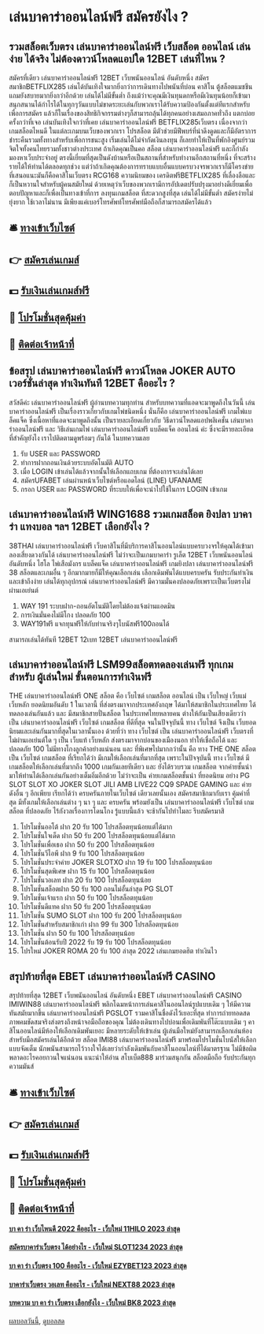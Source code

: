 # เล่นบาคาร่าออนไลน์ฟรี สมัครยังไง ?
## รวมสล็อตเว็บตรง เล่นบาคาร่าออนไลน์ฟรี เว็บสล็อต ออนไลน์ เล่นง่าย ได้จริง ไม่ต้องดาวน์โหลดแอปใด 12BET เล่นที่ไหน ?
สมัครที่เดียว เล่นบาคาร่าออนไลน์ฟรี 12BET เว็บพนันออนไลน์ อันดับหนึ่ง สมัครสมาชิกBETFLIX285 เล่นได้บันเทิงใจมากยิ่งกว่าการเดินทางไปพนันที่บ่อน คาสิโน ตู้สล็อตแมชชีน แถมยังสบายมากยิ่งกว่าอีกด้วย เล่นได้ไม่มีขั้นต่ำ ถึงแม้ว่าจะคุณมีเงินทุนดกหรือมีเงินทุนน้อยก็เข้ามาสนุกสนานได้กำไรได้ในทุกๆวันแบบไม่ขาดระยะเล่นกับพวกเราได้รับความป้องกันตั้งแต่ทีแรกสำหรับเพื่อการสมัคร แล้วก็ในเรื่องของสิทธิกิจกรรมต่างๆก็สามารถลุ้นได้ทุกคนอย่างเสมอภาคทั่วถึง
แตกบ่อยครั้งกว่าที่เจอ เล่นบันเทิงใจกว่าที่เคย เล่นบาคาร่าออนไลน์ฟรี BETFLIX285เว็บตรง เนื่องจากว่า เกมสล็อตไหนดี ในแต่ละเกมบนเว็บของพวกเรา โปรสล็อต มีตัวช่วยมีฟีพบร์ที่น่าดึงดูดและก็มีอัตราการชำระคืนรวมทั้งทางสำหรับเพื่อการชนะสูง เริ่มเล่นได้ไม่จำกัดเงินลงทุน ก็เลยทำให้เป็นที่พักอิงศูนย์รวมจิตใจทั้งคนไทยรวมทั้งชาวต่างประเทศ ถ้าเกิดคุณเป็นคอ สล็อต เล่นบาคาร่าออนไลน์ฟรี และก็กำลังมองหาเว็บประจำอยู่ ตรงนี้เยี่ยมที่สุดเป็นดังบ้านหรือเป็นสถานที่สำหรับทำงานอีกสถานที่หนึ่ง ที่จะสร้างรายได้ให้ท่านได้ตลอดทุกช่วง แต่ว่าถ้าเกิดคุณต้องการทราบแบบอื่นแบบครบวงจรพวกเราก็มีโครงข่ายที่เสนอแนะมันก็คือคาสิโนเว็บตรง RCG168 ความนิยมของ เครดิตฟรีBETFLIX285 ที่เลื่องลือและก็เป็นหวานใจสำหรับผู้คนสมัยใหม่ ด้วยเหตุว่าเว็บของพวกเรามีการอัปเดตปรับปรุงมาอย่างดีเยี่ยมเพื่อตอบปัญหาและก็เพื่อเป็นทางเข้าที่การ ลงทุนเกมสล็อต ที่สะดวกสูงที่สุด เล่นได้ไม่มีขั้นต่ำ สมัครง่ายไม่ยุ่งยาก ใช้เวลาไม่นาน มีเพียงแค่เบอร์โทรศัพท์โทรศัพท์มือถือก็สามารถสมัครได้แล้ว

## 🛎 [ทางเข้าเว็บไซต์](https://bit.ly/3SdLNi2)
## 👉 [สมัครเล่นเกมส์](https://bit.ly/3SdLNi2)
## 💵 [รับเงินเล่นเกมส์ฟรี](https://bit.ly/3dyRKHj)
## 👑 [โปรโมชั่นสุดคุ้มค่า](https://bit.ly/3dyRKHj)
## 📱 [ติดต่อเจ้าหน้าที่](https://bit.ly/3dyRKHj)

## ข้อสรุป เล่นบาคาร่าออนไลน์ฟรี ดาวน์โหลด JOKER AUTO เวอร์ชั่นล่าสุด ทำเงินทันที 12BET คืออะไร ?
สวัสดีค่ะ เล่นบาคาร่าออนไลน์ฟรี ผู้อ่านบทความทุกท่าน สำหรับบทความที่แอดจะมาพูดถึงในวันนี้ เล่นบาคาร่าออนไลน์ฟรี เป็นเรื่องราวเกี่ยวกับเกมไพ่ชนิดหนึ่ง นั่นก็คือ เล่นบาคาร่าออนไลน์ฟรี เกมไพ่แบล็คแจ็ค ซึ่งเนื้อหาที่แอดจะมาพูดถึงนั้น เป็นรายละเอียดเกี่ยวกับ วิธีดาวน์โหลดแอปพลิเคชั่น เล่นบาคาร่าออนไลน์ฟรี และ วิธีเล่นเกมไพ่ เล่นบาคาร่าออนไลน์ฟรี แบล็คแจ็ค ออนไลน์ ค่ะ ซึ่งจะมีรายละเอียดที่สำคัญยังไง เราไปติดตามดูพร้อมๆ กันได้ ในบทความเลย
1. รับ USER และ PASSWORD
2. ทำการฝากถอนเงินด้วยระบบอัตโนมัติ AUTO
3. เมื่อ LOGIN เข้าเล่นได้แล้วจากนั้นให้เลือกแถบเกม ที่ต้องการจะเล่นได้เลย
4. สมัครUFABET เล่นผ่านหน้าเว็บไซต์หรือแอดไลน์ (LINE) UFANAME
5. กรอก USER และ PASSWORD ที่ระบบให้เพื่อจะนำไปใช้ในการ LOGIN เข้าเกม

## เล่นบาคาร่าออนไลน์ฟรี WING1688 รวมเกมสล็อต ยิงปลา บาคาร่า แทงบอล ฯลฯ 12BET เลือกยังไง ?
38THAI เล่นบาคาร่าออนไลน์ฟรี เว็บคาสิโนที่มีบริการคาสิโนออนไลน์แบบครบวงจรให้คุณได้เข้ามาลองเสี่ยงดวงกันได้ เล่นบาคาร่าออนไลน์ฟรี ไม่ว่าจะเป็นเกมบาคาร่า รูเล็ต 12BET เว็บพนันออนไลน์ อันดับหนึ่ง ไฮโล ไพ่เสือมังกร แบล็คแจ็ค เล่นบาคาร่าออนไลน์ฟรี เกมยิงปลา เล่นบาคาร่าออนไลน์ฟรี 38 สล็อตและเกมอื่น ๆ อีกมากมายก็มีให้คุณเลือกเล่น เลือกเดิมพันได้แบบครบครัน รับประกันทำเงินและเข้าถึงง่าย เล่นได้ทุกอุปกรณ์ เล่นบาคาร่าออนไลน์ฟรี มีความมั่นคงปลอดภัยเพราะเป็นเว็บตรงไม่ผ่านเอเย่นต์
1. WAY 191 ระบบฝาก-ถอนอัตโนมัติโดยไม่ต้องแจ้งผ่านแอดมิน
2. การเงินมั่นคงไม่มีโกง ปลอดภัย 100
3. WAY191ฟรี แจกทุนฟรีให้กับท่านจริงๆโบนัสฟรี100ถอนได้

สามารถเล่นได้ทันที 12BET 12เบท 12BET เล่นบาคาร่าออนไลน์ฟรี

## เล่นบาคาร่าออนไลน์ฟรี LSM99สล็อตทดลองเล่นฟรี ทุกเกม สำหรับ ผู้เล่นใหม่ ขั้นตอนการทำเงินฟรี
THE เล่นบาคาร่าออนไลน์ฟรี ONE สล็อต คือ เว็บไซต์ เกมสล็อต ออนไลน์ เป็น เว็บใหญ่ เว็บแม่ เว็บหลัก ยอดนิยมอันดับ 1 ในเวลานี้ ที่ส่งตรงมาจากประเทศอังกฤษ ได้มาให้สมาชิกในประเทศไทย ได้ทดลองเล่นกันแล้ว และ มีสมาชิกสายปั่นสล็อต ในประเทศไทยหลายคน ต่างให้กันเป็นเสียงเดียวว่า เป็น เล่นบาคาร่าออนไลน์ฟรี เว็บไซต์ เกมสล็อต ที่ดีที่สุด จนในปัจจุบันนี้ ทาง เว็บไซต์ จึงเป็น เว็บยอดนิยมและเล่นกันมากที่สุดในเวลานั้นเอง ด้วยที่ว่า ทาง เว็บไซต์ เป็น เล่นบาคาร่าออนไลน์ฟรี เว็บตรงที่ไม่ผ่านเอเย่นต์ใด ๆ เป็น เว็บแท้ เว็บหลัก ส่งตรงมาจากบ่อนของเมืองนอก ทำให้เชื่อถือได้ และ ปลอดภัย 100 ไม่มีทางโกงลูกค้าอย่างแน่นอน และ ที่พิเศษไปมากกว่านั้น คือ ทาง THE ONE สล็อต เป็น เว็บไซต์ เกมสล็อต ที่เรียกได้ว่า มีเกมให้เลือกเล่นที่มากที่สุด เพราะในปัจจุบันนี้ ทาง เว็บไซต์ มีเกมสล็อตให้เลือกเล่นที่มากถึง 1000 เกมกันเลยทีเดียว และ ยังได้รวบรวม เกมสล็อต จากค่ายชั้นนำ มาให้ท่านได้เลือกเล่นกันอย่างเต็มอิ่มอีกด้วย ไม่ว่าจะเป็น ค่ายเกมสล็อตชั้นนำ ที่ยอดนิยม อย่าง PG SLOT SLOT XO JOKER SLOT JILI AMB LIVE22 CQ9 SPADE GAMING และ ค่ายดังอื่น ๆ อีกเพียบ เรียกได้ว่า ครบครันภายในเว็บไซต์ เดียวเลยนั้นเอง สมัครสมาชิกมากับเรา คุ้มค่าที่สุด มีทั้งเกมให้เลือกเล่นต่าง ๆ นา ๆ และ ครบครัน พร้อมยังเป็น เล่นบาคาร่าออนไลน์ฟรี เว็บไซต์ เกมสล็อต ที่ปลอดภัย ไร้กังวลเรื่องการโดนโกง รู้แบบนี้แล้ว จะช้ากันไปทำไมละ รีบสมัครมาสิ
1. โปรโมชั่นออโต้ ฝาก 20 รับ 100 โปรสล็อตทุนน้อยแต่ได้มาก
2. โปรโมชั่นใจเด็ด ฝาก 50 รับ 200 โปรสล็อตทุนน้อยแต่ได้มาก
3. โปรโมชั่นเพื่อเธอ ฝาก 50 รับ 200 โปรสล็อตทุนน้อย
4. โปรโมชั่นวีไอพี ฝาก 9 รับ 100 โปรสล็อตทุนน้อย
5. โปรโมชั่นประจำค่าย JOKER SLOTXO ฝาก 19 รับ 100 โปรสล็อตทุนน้อย
6. โปรโมชั่นสุดพิเศษ ฝาก 15 รับ 100 โปรสล็อตทุนน้อย
7. โปรโมชั่นวอเลท ฝาก 20 รับ 100 โปรสล็อตทุนน้อย
8. โปรโมชั่นสล็อตฝาก 50 รับ 100 ถอนไม่อั้นล่าสุด PG SLOT
9. โปรโมชั่นเจ้าแรก ฝาก 50 รับ 100 โปรสล็อตทุนน้อย
10. โปรโมชั่นดีแทค ฝาก 50 รับ 200 โปรสล็อตทุนน้อย
11. โปรโมชั่น SUMO SLOT ฝาก 100 รับ 200 โปรสล็อตทุนน้อย
12. โปรโมชั่นสำหรับสมาชิกเก่า ฝาก 99 รับ 300 โปรสล็อตทุนน้อย
13. โปรโมชั่น ฝาก 50 รับ 100 โปรสล็อตทุนน้อย
14. โปรโมชั่นต้อนรับปี 2022 รับ 19 รับ 100 โปรสล็อตทุนน้อย
15. โปรใหม่ JOKER ROMA 20 รับ 100 ล่าสุด 2022 เล่นเกมยอดฮิต ทำเงินไว

## สรุปท้ายที่สุด EBET เล่นบาคาร่าออนไลน์ฟรี CASINO
สรุปท้ายที่สุด 12BET เว็บพนันออนไลน์ อันดับหนึ่ง EBET เล่นบาคาร่าออนไลน์ฟรี CASINO IMIWIN88 เล่นบาคาร่าออนไลน์ฟรี พลิกโฉมหน้าการเล่นคาสิโนออนไลน์รูปแบบเดิม ๆ ให้มีความทันสมัยมากขึ้น เล่นบาคาร่าออนไลน์ฟรี PGSLOT รวมคาสิโนชื่อดังไว้เยอะที่สุด ทำการถ่ายทอดสดภาพคมชัดสมจริงส่งตรงถึงหน้าจอมือถือของคุณ ไม่ต้องเดินทางไปบ่อนเพื่อเดิมพันที่โต๊ะแบบเดิม ๆ คาสิโนออนไลน์มีห้องให้เลือกเดิมพันเยอะ มีหลายระดับให้เข้าเล่น ผู้เล่นมือใหม่ยังสามารถเลือกเล่นห้องสำหรับมือสมัครเล่นได้อีกด้วย สล็อต IMI88 เล่นบาคาร่าออนไลน์ฟรี มาพร้อมโปรโมชั่นโบนัสให้เลือกแบบจัดเต็ม นักพนันสามารถไว้วางใจได้เลยว่ากำลังเดิมพันกับคาสิโนออนไลน์ที่ได้มาตรฐาน ไม่มีข้อผิดพลาดอะไรคอยกวนใจแน่นอน
แนะนำให้อ่าน สโบเบ็ต888 มาร่วมสนุกกัน สล็อตมือถือ รับประกันทุกความมันส์

## 🛎 [ทางเข้าเว็บไซต์](https://bit.ly/3SdLNi2)
## 👉 [สมัครเล่นเกมส์](https://bit.ly/3SdLNi2)
## 💵 [รับเงินเล่นเกมส์ฟรี](https://bit.ly/3dyRKHj)
## 👑 [โปรโมชั่นสุดคุ้มค่า](https://bit.ly/3dyRKHj)
## 📱 [ติดต่อเจ้าหน้าที่](https://bit.ly/3dyRKHj)

#### [บา คา ร่า เว็บไหนดี 2022 คืออะไร - เว็บใหม่ 11HILO 2023 ล่าสุด](https://atom.io/themes/บา%20คา%20ร่า%20เว็บไหนดี%202022%20คืออะไร%20-%20เว็บใหม่%2011hilo%202023%20ล่าสุด)
#### [สมัครบาคาร่าเว็บตรง ได้อย่างไร - เว็บใหม่ SLOT1234 2023 ล่าสุด](https://atom.io/themes/สมัครบาคาร่าเว็บตรง%20ได้อย่างไร%20-%20เว็บใหม่%20slot1234%202023%20ล่าสุด)
#### [บา คา ร่า เว็บตรง 100 คืออะไร - เว็บใหม่ EZYBET123 2023 ล่าสุด](https://atom.io/themes/บา%20คา%20ร่า%20เว็บตรง%20100%20คืออะไร%20-%20เว็บใหม่%20ezybet123%202023%20ล่าสุด)
#### [บาคาร่าเว็บตรง วอเลท คืออะไร - เว็บใหม่ NEXT88 2023 ล่าสุด](https://atom.io/themes/บาคาร่าเว็บตรง%20วอเลท%20คืออะไร%20-%20เว็บใหม่%20next88%202023%20ล่าสุด)
#### [บทความ บา คา ร่า เว็บตรง เลือกยังไง - เว็บใหม่ BK8 2023 ล่าสุด](https://atom.io/themes/บทความ%20บา%20คา%20ร่า%20เว็บตรง%20เลือกยังไง%20-%20เว็บใหม่%20bk8%202023%20ล่าสุด)

[ผลบอลวันนี้](https://siamsport.tv "ผลบอลวันนี้"), [ดูบอลสด](https://siamsport.tv/ดูบอลสด "ดูบอลสด")